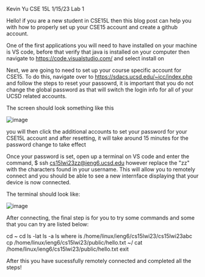 Kevin Yu
CSE 15L
1/15/23
Lab 1

Hello! if you are a new student in CSE15L then this blog post can help you with how to properly set up your CSE15 account and create a github account.

One of the first applications you will need to have installed on your machine is VS code, before that verify that java is installed on your computer then navigate
to https://code.visualstudio.com/ and select install on 










Next, we are going to need to set up your course specific account for CSE15. To do this, navigate over to https://sdacs.ucsd.edu/~icc/index.php and follow the steps
to reset your passowrd, it is important that you do not change the global password as that will switch the login info for all of your UCSD related accounts. 

The screen should look something like this

![image](https://user-images.githubusercontent.com/122575342/212785770-26c2383d-71f1-4ca2-8e0e-fd22d5d3fcc6.png)

you will then click the additional accounts to set your password for your CSE15L account and after resetting, it will take around 15 minutes for the password change to take effect 

Once your password is set, open up a terminal on VS code and enter the command, $ ssh cs15lwi23zz@ieng6.ucsd.edu however replace the "zz" with the characters found in your username. This will allow you to remotely connect and you should be able to see a new internface displaying that your device is now connected.

The terminal should look like: 

![image](https://user-images.githubusercontent.com/122575342/212787325-29cfd604-1845-4100-aed2-80453d4bc59c.png)

After connecting, the final step is for you to try some commands and some that you can try are listed below:

cd ~
cd
ls -lat
ls -a
ls <directory> where <directory> is /home/linux/ieng6/cs15lwi23/cs15lwi23abc
cp /home/linux/ieng6/cs15lwi23/public/hello.txt ~/
cat /home/linux/ieng6/cs15lwi23/public/hello.txt
exit

After this you have sucessfully remotely connected and completed all the steps!



